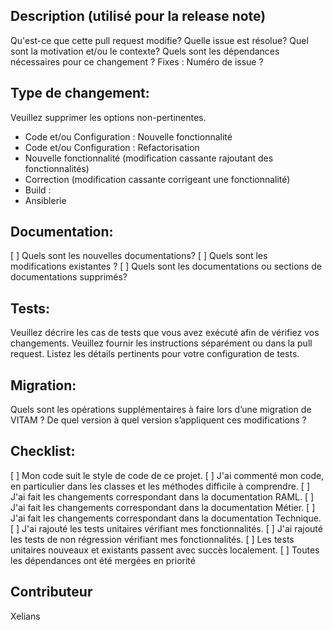 ## Description (utilisé pour la release note)
 Qu'est-ce que cette pull request modifie? Quelle issue est résolue?
 Quel sont la motivation et/ou le contexte?
 Quels sont les dépendances nécessaires pour ce changement ?
 Fixes : Numéro de issue ?
 ## Type de changement:
 Veuillez supprimer les options non-pertinentes.
-  Code et/ou Configuration : Nouvelle fonctionnalité
-  Code et/ou Configuration : Refactorisation
-  Nouvelle fonctionnalité (modification cassante rajoutant des fonctionnalités)
-  Correction (modification cassante corrigeant une fonctionnalité)
-  Build : 
-  Ansiblerie

 ## Documentation:
 [ ] Quels sont les nouvelles documentations?
 [ ] Quels sont les modifications existantes ?
 [ ] Quels sont les documentations ou sections de documentations supprimés?

 ## Tests:
 Veuillez décrire les cas de tests que vous avez exécuté afin de vérifiez vos changements.
 Veuillez fournir les instructions séparément ou dans la pull request.
 Listez les détails pertinents pour votre configuration de tests.
 ## Migration:
 Quels sont les opérations supplémentaires à faire lors d’une migration de VITAM ? 
 De quel version à quel version s’appliquent ces modifications ?
 ## Checklist:
 [ ] Mon code suit le style de code de ce projet.
 [ ] J'ai commenté mon code, en particulier dans les classes et les méthodes difficile à comprendre.
 [ ] J'ai fait les changements correspondant dans la documentation RAML.
 [ ] J'ai fait les changements correspondant dans la documentation Métier.
 [ ] J'ai fait les changements correspondant dans la documentation Technique.
 [ ] J'ai rajouté les tests unitaires vérifiant mes fonctionnalités.
 [ ] J'ai rajouté les tests de non régression vérifiant mes fonctionnalités.
 [ ] Les tests unitaires nouveaux et existants passent avec succès localement.
 [ ] Toutes les dépendances ont été mergées en priorité

 ## Contributeur
Xelians